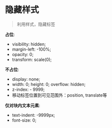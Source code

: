 # 隐藏样式

> 利用样式，隐藏标签

**占位**:

- visibility: hidden;
- margin-left: -100%;
- opacity: 0;
- transform: scale(0);

**不占位**:

- display: none;
- width: 0; height: 0; overflow: hidden;
- z-index: - 9999;
- 移动标签位置到可见范围外：position, translate等

**仅对块内文本元素**:

- text-indent: -9999px;
- font-size: 0;
